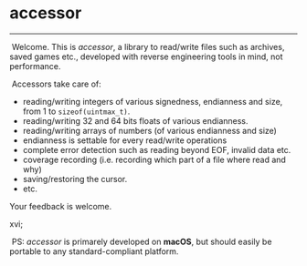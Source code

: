 # accessor
------
​	Welcome. This is *accessor*, a library to read/write files such as archives, saved games etc., developed with reverse engineering tools in mind, not performance.

​	Accessors take care of:

- reading/writing integers of various signedness, endianness and size, from 1 to `sizeof(uintmax_t)`.
- reading/writing 32 and 64 bits floats of various endianness.
- reading/writing arrays of numbers (of various endianness and size)
- endianness is settable for every read/write operations
- complete error detection such as reading beyond EOF, invalid data etc.
- coverage recording (i.e. recording which part of a file where read and why)
- saving/restoring the cursor.
- etc.

Your feedback is welcome.

xvi;

​	PS: *accessor* is primarely developed on **macOS**, but should easily be portable to any standard-compliant platform.
